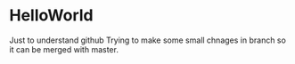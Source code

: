 # HelloWorld
Just to understand github
Trying to make some small chnages in branch so it can be merged with master.
